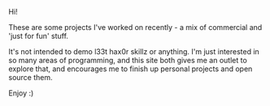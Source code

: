Hi!

These are some projects I've worked on recently - a mix of commercial and 'just for fun' stuff.

It's not intended to demo l33t hax0r skillz or anything.  I'm just interested in so many areas of programming, and this site both gives me an outlet to explore that, and encourages me to finish up personal projects and open source them.

Enjoy :)